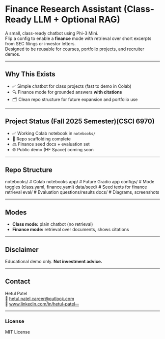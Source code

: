 # Finance Research Assistant (Class-Ready LLM + Optional RAG)

A small, class-ready chatbot using Phi-3 Mini.  
Flip a config to enable a **finance** mode with retrieval over short excerpts from SEC filings or investor letters.  
Designed to be reusable for courses, portfolio projects, and recruiter demos.

---

## Why This Exists
- ✅ Simple chatbot for class projects (fast to demo in Colab)
- 🔍 Finance mode for grounded answers **with citations**
- 🗂️ Clean repo structure for future expansion and portfolio use

---

## Project Status (Fall 2025 Semester)(CSCI 6970)
- ✅ Working Colab notebook in `notebooks/`
- 🧩 Repo scaffolding complete
- 🔜 Finance seed docs + evaluation set
- 🌐 Public demo (HF Space) coming soon

---

## Repo Structure

notebooks/ # Colab notebooks
app/ # Future Gradio app
configs/ # Mode toggles (class.yaml, finance.yaml)
data/seed/ # Seed texts for finance retrieval
eval/ # Evaluation questions/results
docs/ # Diagrams, screenshots


---

## Modes
- **Class mode:** plain chatbot (no retrieval)
- **Finance mode:** retrieval over documents, shows citations

---

## Disclaimer
Educational demo only. **Not investment advice.**

---

## Contact
Hetul Patel  
📧 hetul.patel.career@outlook.com  
🔗 www.linkedin.com/in/hetul-patel-- 

---

### License
MIT License

